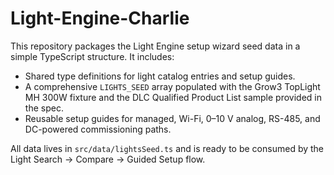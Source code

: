 # Light-Engine-Charlie

This repository packages the Light Engine setup wizard seed data in a simple TypeScript structure. It includes:

- Shared type definitions for light catalog entries and setup guides.
- A comprehensive `LIGHTS_SEED` array populated with the Grow3 TopLight MH 300W fixture and the DLC Qualified Product List sample provided in the spec.
- Reusable setup guides for managed, Wi-Fi, 0–10 V analog, RS-485, and DC-powered commissioning paths.

All data lives in `src/data/lightsSeed.ts` and is ready to be consumed by the Light Search → Compare → Guided Setup flow.
